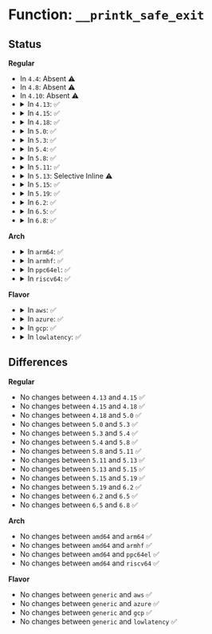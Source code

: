 # Function: <code>__printk_safe_exit</code>

## Status
<b>Regular</b>
<ul>
<li>
In <code>4.4</code>: Absent ⚠️
</li>
<li>
In <code>4.8</code>: Absent ⚠️
</li>
<li>
In <code>4.10</code>: Absent ⚠️
</li>
<li>
<details>
<summary>In <code>4.13</code>: ✅</summary>

```c
void __printk_safe_exit();
```

**Collision:** Unique Global

**Inline:** No

**Transformation:** False

**Instances:**

```
In kernel/printk/printk_safe.c (ffffffff810e4fd0)
Location: kernel/printk/printk_safe.c:359
Inline: False
Direct callers:
  - kernel/printk/printk.c:kmsg_dump_rewind
  - kernel/printk/printk.c:kmsg_dump_get_buffer
  - kernel/printk/printk.c:kmsg_dump_get_buffer
  - kernel/printk/printk.c:kmsg_dump_get_line
  - kernel/printk/printk.c:kmsg_dump
  - kernel/printk/printk.c:register_console
  - kernel/printk/printk.c:console_unlock
  - kernel/printk/printk.c:console_unlock
  - kernel/printk/printk.c:vprintk_emit
  - kernel/printk/printk.c:syslog_print_all
  - kernel/printk/printk.c:syslog_print_all
  - kernel/printk/printk.c:devkmsg_poll
  - kernel/printk/printk.c:devkmsg_llseek
  - kernel/printk/printk.c:devkmsg_read
  - kernel/printk/printk.c:devkmsg_read
  - kernel/printk/printk.c:devkmsg_read
  - kernel/printk/printk.c:devkmsg_read
  - kernel/printk/printk.c:setup_log_buf
```
**Symbols:**

```
ffffffff810e4fd0-ffffffff810e4fe2: __printk_safe_exit (STB_GLOBAL)
```
</details>
</li>
<li>
<details>
<summary>In <code>4.15</code>: ✅</summary>

```c
void __printk_safe_exit();
```

**Collision:** Unique Global

**Inline:** No

**Transformation:** False

**Instances:**

```
In kernel/printk/printk_safe.c (ffffffff810ed230)
Location: kernel/printk/printk_safe.c:356
Inline: False
Direct callers:
  - kernel/printk/printk.c:kmsg_dump_rewind
  - kernel/printk/printk.c:kmsg_dump_get_buffer
  - kernel/printk/printk.c:kmsg_dump_get_buffer
  - kernel/printk/printk.c:kmsg_dump_get_line
  - kernel/printk/printk.c:kmsg_dump
  - kernel/printk/printk.c:register_console
  - kernel/printk/printk.c:console_unlock
  - kernel/printk/printk.c:console_unlock
  - kernel/printk/printk.c:vprintk_emit
  - kernel/printk/printk.c:syslog_print_all
  - kernel/printk/printk.c:syslog_print_all
  - kernel/printk/printk.c:devkmsg_poll
  - kernel/printk/printk.c:devkmsg_llseek
  - kernel/printk/printk.c:devkmsg_read
  - kernel/printk/printk.c:devkmsg_read
  - kernel/printk/printk.c:devkmsg_read
  - kernel/printk/printk.c:devkmsg_read
  - kernel/printk/printk.c:setup_log_buf
```
**Symbols:**

```
ffffffff810ed230-ffffffff810ed242: __printk_safe_exit (STB_GLOBAL)
```
</details>
</li>
<li>
<details>
<summary>In <code>4.18</code>: ✅</summary>

```c
void __printk_safe_exit();
```

**Collision:** Unique Global

**Inline:** No

**Transformation:** False

**Instances:**

```
In kernel/printk/printk_safe.c (ffffffff810f5500)
Location: kernel/printk/printk_safe.c:368
Inline: False
Direct callers:
  - kernel/printk/printk.c:kmsg_dump_rewind
  - kernel/printk/printk.c:kmsg_dump_get_buffer
  - kernel/printk/printk.c:kmsg_dump_get_buffer
  - kernel/printk/printk.c:kmsg_dump_get_line
  - kernel/printk/printk.c:kmsg_dump
  - kernel/printk/printk.c:register_console
  - kernel/printk/printk.c:console_unlock
  - kernel/printk/printk.c:console_unlock
  - kernel/printk/printk.c:console_unlock
  - kernel/printk/printk.c:vprintk_emit
  - kernel/printk/printk.c:vprintk_emit
  - kernel/printk/printk.c:vprintk_emit
  - kernel/printk/printk.c:syslog_print_all
  - kernel/printk/printk.c:syslog_print_all
  - kernel/printk/printk.c:devkmsg_open
  - kernel/printk/printk.c:devkmsg_poll
  - kernel/printk/printk.c:devkmsg_llseek
  - kernel/printk/printk.c:devkmsg_read
  - kernel/printk/printk.c:devkmsg_read
  - kernel/printk/printk.c:devkmsg_read
  - kernel/printk/printk.c:devkmsg_read
  - kernel/printk/printk.c:setup_log_buf
```
**Symbols:**

```
ffffffff810f5500-ffffffff810f5512: __printk_safe_exit (STB_GLOBAL)
```
</details>
</li>
<li>
<details>
<summary>In <code>5.0</code>: ✅</summary>

```c
void __printk_safe_exit();
```

**Collision:** Unique Global

**Inline:** No

**Transformation:** False

**Instances:**

```
In kernel/printk/printk_safe.c (ffffffff81100ca0)
Location: kernel/printk/printk_safe.c:368
Inline: False
Direct callers:
  - kernel/printk/printk.c:kmsg_dump_rewind
  - kernel/printk/printk.c:kmsg_dump_get_buffer
  - kernel/printk/printk.c:kmsg_dump_get_buffer
  - kernel/printk/printk.c:kmsg_dump_get_line
  - kernel/printk/printk.c:kmsg_dump
  - kernel/printk/printk.c:register_console
  - kernel/printk/printk.c:console_unlock
  - kernel/printk/printk.c:console_unlock
  - kernel/printk/printk.c:console_unlock
  - kernel/printk/printk.c:vprintk_emit
  - kernel/printk/printk.c:vprintk_emit
  - kernel/printk/printk.c:vprintk_emit
  - kernel/printk/printk.c:devkmsg_open
  - kernel/printk/printk.c:devkmsg_poll
  - kernel/printk/printk.c:devkmsg_llseek
  - kernel/printk/printk.c:devkmsg_read
  - kernel/printk/printk.c:devkmsg_read
  - kernel/printk/printk.c:devkmsg_read
  - kernel/printk/printk.c:devkmsg_read
  - kernel/printk/printk.c:setup_log_buf
```
**Symbols:**

```
ffffffff81100ca0-ffffffff81100cb2: __printk_safe_exit (STB_GLOBAL)
```
</details>
</li>
<li>
<details>
<summary>In <code>5.3</code>: ✅</summary>

```c
void __printk_safe_exit();
```

**Collision:** Unique Global

**Inline:** No

**Transformation:** False

**Instances:**

```
In kernel/printk/printk_safe.c (ffffffff81109440)
Location: kernel/printk/printk_safe.c:356
Inline: False
Direct callers:
  - kernel/printk/printk.c:kmsg_dump_rewind
  - kernel/printk/printk.c:kmsg_dump_get_buffer
  - kernel/printk/printk.c:kmsg_dump_get_buffer
  - kernel/printk/printk.c:kmsg_dump_get_line
  - kernel/printk/printk.c:kmsg_dump
  - kernel/printk/printk.c:register_console
  - kernel/printk/printk.c:console_flush_on_panic
  - kernel/printk/printk.c:console_unlock
  - kernel/printk/printk.c:console_unlock
  - kernel/printk/printk.c:console_unlock
  - kernel/printk/printk.c:vprintk_emit
  - kernel/printk/printk.c:vprintk_emit
  - kernel/printk/printk.c:vprintk_emit
  - kernel/printk/printk.c:devkmsg_open
  - kernel/printk/printk.c:devkmsg_poll
  - kernel/printk/printk.c:devkmsg_llseek
  - kernel/printk/printk.c:devkmsg_read
  - kernel/printk/printk.c:devkmsg_read
  - kernel/printk/printk.c:devkmsg_read
  - kernel/printk/printk.c:devkmsg_read
  - kernel/printk/printk.c:setup_log_buf
```
**Symbols:**

```
ffffffff81109440-ffffffff81109452: __printk_safe_exit (STB_GLOBAL)
```
</details>
</li>
<li>
<details>
<summary>In <code>5.4</code>: ✅</summary>

```c
void __printk_safe_exit();
```

**Collision:** Unique Global

**Inline:** No

**Transformation:** False

**Instances:**

```
In kernel/printk/printk_safe.c (ffffffff81115810)
Location: kernel/printk/printk_safe.c:356
Inline: False
Direct callers:
  - kernel/printk/printk.c:kmsg_dump_rewind
  - kernel/printk/printk.c:kmsg_dump_get_buffer
  - kernel/printk/printk.c:kmsg_dump_get_buffer
  - kernel/printk/printk.c:kmsg_dump_get_line
  - kernel/printk/printk.c:kmsg_dump
  - kernel/printk/printk.c:register_console
  - kernel/printk/printk.c:console_flush_on_panic
  - kernel/printk/printk.c:console_unlock
  - kernel/printk/printk.c:console_unlock
  - kernel/printk/printk.c:console_unlock
  - kernel/printk/printk.c:vprintk_emit
  - kernel/printk/printk.c:vprintk_emit
  - kernel/printk/printk.c:vprintk_emit
  - kernel/printk/printk.c:devkmsg_open
  - kernel/printk/printk.c:devkmsg_poll
  - kernel/printk/printk.c:devkmsg_llseek
  - kernel/printk/printk.c:devkmsg_read
  - kernel/printk/printk.c:devkmsg_read
  - kernel/printk/printk.c:devkmsg_read
  - kernel/printk/printk.c:devkmsg_read
  - kernel/printk/printk.c:setup_log_buf
```
**Symbols:**

```
ffffffff81115810-ffffffff81115822: __printk_safe_exit (STB_GLOBAL)
```
</details>
</li>
<li>
<details>
<summary>In <code>5.8</code>: ✅</summary>

```c
void __printk_safe_exit();
```

**Collision:** Unique Global

**Inline:** No

**Transformation:** False

**Instances:**

```
In kernel/printk/printk_safe.c (ffffffff811211b0)
Location: kernel/printk/printk_safe.c:357
Inline: False
Direct callers:
  - kernel/printk/printk.c:kmsg_dump_rewind
  - kernel/printk/printk.c:kmsg_dump_get_buffer
  - kernel/printk/printk.c:kmsg_dump_get_buffer
  - kernel/printk/printk.c:kmsg_dump_get_line
  - kernel/printk/printk.c:kmsg_dump
  - kernel/printk/printk.c:console_flush_on_panic
  - kernel/printk/printk.c:console_unblank
  - kernel/printk/printk.c:console_unlock
  - kernel/printk/printk.c:console_unlock
  - kernel/printk/printk.c:console_unlock
  - kernel/printk/printk.c:console_unlock
  - kernel/printk/printk.c:vprintk_emit
  - kernel/printk/printk.c:console_trylock_spinning
  - kernel/printk/printk.c:console_trylock_spinning
  - kernel/printk/printk.c:syslog_print_all
  - kernel/printk/printk.c:syslog_print_all
  - kernel/printk/printk.c:syslog_print
  - kernel/printk/printk.c:syslog_print
  - kernel/printk/printk.c:devkmsg_open
  - kernel/printk/printk.c:devkmsg_poll
  - kernel/printk/printk.c:devkmsg_llseek
  - kernel/printk/printk.c:devkmsg_read
  - kernel/printk/printk.c:devkmsg_read
  - kernel/printk/printk.c:devkmsg_read
  - kernel/printk/printk.c:devkmsg_read
  - kernel/printk/printk.c:setup_log_buf
```
**Symbols:**

```
ffffffff811211b0-ffffffff811211c2: __printk_safe_exit (STB_GLOBAL)
```
</details>
</li>
<li>
<details>
<summary>In <code>5.11</code>: ✅</summary>

```c
void __printk_safe_exit();
```

**Collision:** Unique Global

**Inline:** No

**Transformation:** False

**Instances:**

```
In kernel/printk/printk_safe.c (ffffffff8111be30)
Location: kernel/printk/printk_safe.c:365
Inline: False
Direct callers:
  - kernel/printk/printk.c:kmsg_dump_rewind
  - kernel/printk/printk.c:kmsg_dump_get_buffer
  - kernel/printk/printk.c:kmsg_dump_get_buffer
  - kernel/printk/printk.c:kmsg_dump_get_line
  - kernel/printk/printk.c:kmsg_dump
  - kernel/printk/printk.c:console_flush_on_panic
  - kernel/printk/printk.c:console_unblank
  - kernel/printk/printk.c:console_unlock
  - kernel/printk/printk.c:console_unlock
  - kernel/printk/printk.c:console_unlock
  - kernel/printk/printk.c:console_unlock
  - kernel/printk/printk.c:vprintk_emit
  - kernel/printk/printk.c:console_trylock_spinning
  - kernel/printk/printk.c:console_trylock_spinning
  - kernel/printk/printk.c:syslog_print_all
  - kernel/printk/printk.c:syslog_print_all
  - kernel/printk/printk.c:syslog_print
  - kernel/printk/printk.c:syslog_print
  - kernel/printk/printk.c:devkmsg_open
  - kernel/printk/printk.c:devkmsg_poll
  - kernel/printk/printk.c:devkmsg_llseek
  - kernel/printk/printk.c:devkmsg_read
  - kernel/printk/printk.c:devkmsg_read
  - kernel/printk/printk.c:devkmsg_read
  - kernel/printk/printk.c:devkmsg_read
  - kernel/printk/printk.c:setup_log_buf
```
**Symbols:**

```
ffffffff8111be30-ffffffff8111be42: __printk_safe_exit (STB_GLOBAL)
```
</details>
</li>
<li>
<details>
<summary>In <code>5.13</code>: Selective Inline ⚠️</summary>

```c
void __printk_safe_exit();
```

**Collision:** Unique Global

**Inline:** Selective

**Transformation:** False

**Instances:**

```
In kernel/printk/printk_safe.c (ffffffff8111c20c)
Location: kernel/printk/printk_safe.c:355
Inline: True
Inline callers:
  - kernel/printk/printk_safe.c:vprintk
Direct callers:
  - kernel/printk/printk.c:kmsg_dump_rewind
  - kernel/printk/printk.c:kmsg_dump_get_buffer
  - kernel/printk/printk.c:kmsg_dump_get_buffer
  - kernel/printk/printk.c:kmsg_dump_get_line
  - kernel/printk/printk.c:kmsg_dump_get_line
  - kernel/printk/printk.c:console_flush_on_panic
  - kernel/printk/printk.c:console_unblank
  - kernel/printk/printk.c:console_unlock
  - kernel/printk/printk.c:console_unlock
  - kernel/printk/printk.c:console_unlock
  - kernel/printk/printk.c:console_unlock
  - kernel/printk/printk.c:console_unlock
  - kernel/printk/printk.c:vprintk_emit
  - kernel/printk/printk.c:vprintk_emit
  - kernel/printk/printk.c:vprintk_emit
  - kernel/printk/printk.c:syslog_print_all
  - kernel/printk/printk.c:syslog_print_all
  - kernel/printk/printk.c:syslog_print
  - kernel/printk/printk.c:syslog_print
  - kernel/printk/printk.c:devkmsg_open
  - kernel/printk/printk.c:devkmsg_poll
  - kernel/printk/printk.c:devkmsg_llseek
  - kernel/printk/printk.c:devkmsg_read
  - kernel/printk/printk.c:devkmsg_read
  - kernel/printk/printk.c:devkmsg_read
  - kernel/printk/printk.c:devkmsg_read
  - kernel/printk/printk.c:setup_log_buf
```
**Symbols:**

```
ffffffff8111c390-ffffffff8111c3a2: __printk_safe_exit (STB_GLOBAL)
```
</details>
</li>
<li>
<details>
<summary>In <code>5.15</code>: ✅</summary>

```c
void __printk_safe_exit();
```

**Collision:** Unique Global

**Inline:** No

**Transformation:** False

**Instances:**

```
In kernel/printk/printk_safe.c (ffffffff8113c440)
Location: kernel/printk/printk_safe.c:24
Inline: False
Direct callers:
  - kernel/workqueue.c:show_workqueue_state
  - kernel/workqueue.c:show_workqueue_state
  - kernel/printk/printk.c:console_unblank
  - kernel/printk/printk.c:console_unlock
  - kernel/printk/printk.c:console_unlock
  - kernel/printk/printk.c:console_unlock
  - kernel/printk/printk.c:vprintk_emit
  - kernel/printk/printk.c:vprintk_emit
```
**Symbols:**

```
ffffffff8113c440-ffffffff8113c452: __printk_safe_exit (STB_GLOBAL)
```
</details>
</li>
<li>
<details>
<summary>In <code>5.19</code>: ✅</summary>

```c
void __printk_safe_exit();
```

**Collision:** Unique Global

**Inline:** No

**Transformation:** False

**Instances:**

```
In kernel/printk/printk_safe.c (ffffffff8115f5d0)
Location: kernel/printk/printk_safe.c:24
Inline: False
Direct callers:
  - kernel/workqueue.c:show_all_workqueues
  - kernel/workqueue.c:show_one_workqueue
  - kernel/printk/printk.c:console_trylock_spinning
  - kernel/printk/printk.c:console_trylock_spinning
```
**Symbols:**

```
ffffffff8115f5d0-ffffffff8115f5e6: __printk_safe_exit (STB_GLOBAL)
```
</details>
</li>
<li>
<details>
<summary>In <code>6.2</code>: ✅</summary>

```c
void __printk_safe_exit();
```

**Collision:** Unique Global

**Inline:** No

**Transformation:** False

**Instances:**

```
In kernel/printk/printk_safe.c (ffffffff81192900)
Location: kernel/printk/printk_safe.c:24
Inline: False
Direct callers:
  - kernel/workqueue.c:show_all_workqueues
  - kernel/workqueue.c:show_one_workqueue
  - kernel/printk/printk.c:console_trylock_spinning
  - kernel/printk/printk.c:console_trylock_spinning
```
**Symbols:**

```
ffffffff81192900-ffffffff81192916: __printk_safe_exit (STB_GLOBAL)
```
</details>
</li>
<li>
<details>
<summary>In <code>6.5</code>: ✅</summary>

```c
void __printk_safe_exit();
```

**Collision:** Unique Global

**Inline:** No

**Transformation:** False

**Instances:**

```
In kernel/printk/printk_safe.c (ffffffff811a41a0)
Location: kernel/printk/printk_safe.c:24
Inline: False
Direct callers:
  - kernel/workqueue.c:show_all_workqueues
  - kernel/workqueue.c:show_one_workqueue
  - kernel/printk/printk.c:console_emit_next_record
  - kernel/printk/printk.c:console_trylock_spinning
  - kernel/printk/printk.c:console_trylock_spinning
  - mm/page_alloc.c:__build_all_zonelists
```
**Symbols:**

```
ffffffff811a41a0-ffffffff811a41b6: __printk_safe_exit (STB_GLOBAL)
```
</details>
</li>
<li>
<details>
<summary>In <code>6.8</code>: ✅</summary>

```c
void __printk_safe_exit();
```

**Collision:** Unique Global

**Inline:** No

**Transformation:** False

**Instances:**

```
In kernel/printk/printk_safe.c (ffffffff811b37d0)
Location: kernel/printk/printk_safe.c:24
Inline: False
Direct callers:
  - kernel/workqueue.c:show_all_workqueues
  - kernel/workqueue.c:show_one_workqueue
  - kernel/printk/printk.c:console_emit_next_record
  - kernel/printk/printk.c:console_trylock_spinning
  - kernel/printk/printk.c:console_trylock_spinning
  - mm/page_alloc.c:__build_all_zonelists
  - lib/stackdepot.c:stack_depot_save_flags
```
**Symbols:**

```
ffffffff811b37d0-ffffffff811b37e6: __printk_safe_exit (STB_GLOBAL)
```
</details>
</li>
</ul>
<b>Arch</b>
<ul>
<li>
<details>
<summary>In <code>arm64</code>: ✅</summary>

```c
void __printk_safe_exit();
```

**Collision:** Unique Global

**Inline:** No

**Transformation:** False

**Instances:**

```
In kernel/printk/printk_safe.c (ffff800010176f88)
Location: kernel/printk/printk_safe.c:356
Inline: False
Direct callers:
  - kernel/printk/printk.c:kmsg_dump_rewind
  - kernel/printk/printk.c:kmsg_dump_get_buffer
  - kernel/printk/printk.c:kmsg_dump_get_buffer
  - kernel/printk/printk.c:kmsg_dump_get_line
  - kernel/printk/printk.c:kmsg_dump
  - kernel/printk/printk.c:register_console
  - kernel/printk/printk.c:console_flush_on_panic
  - kernel/printk/printk.c:console_unlock
  - kernel/printk/printk.c:console_unlock
  - kernel/printk/printk.c:console_unlock
  - kernel/printk/printk.c:vprintk_emit
  - kernel/printk/printk.c:vprintk_emit
  - kernel/printk/printk.c:vprintk_emit
  - kernel/printk/printk.c:syslog_print_all
  - kernel/printk/printk.c:syslog_print_all
  - kernel/printk/printk.c:syslog_print
  - kernel/printk/printk.c:syslog_print
  - kernel/printk/printk.c:devkmsg_open
  - kernel/printk/printk.c:devkmsg_poll
  - kernel/printk/printk.c:devkmsg_llseek
  - kernel/printk/printk.c:devkmsg_read
  - kernel/printk/printk.c:devkmsg_read
  - kernel/printk/printk.c:devkmsg_read
  - kernel/printk/printk.c:devkmsg_read
  - kernel/printk/printk.c:setup_log_buf
```
**Symbols:**

```
ffff800010176f88-ffff800010176fc4: __printk_safe_exit (STB_GLOBAL)
```
</details>
</li>
<li>
<details>
<summary>In <code>armhf</code>: ✅</summary>

```c
void __printk_safe_exit();
```

**Collision:** Unique Global

**Inline:** No

**Transformation:** False

**Instances:**

```
In kernel/printk/printk_safe.c (c03c8d0c)
Location: kernel/printk/printk_safe.c:356
Inline: False
Direct callers:
  - kernel/printk/printk.c:kmsg_dump_rewind
  - kernel/printk/printk.c:kmsg_dump_get_buffer
  - kernel/printk/printk.c:kmsg_dump_get_buffer
  - kernel/printk/printk.c:kmsg_dump_get_line
  - kernel/printk/printk.c:kmsg_dump
  - kernel/printk/printk.c:register_console
  - kernel/printk/printk.c:console_flush_on_panic
  - kernel/printk/printk.c:console_unlock
  - kernel/printk/printk.c:console_unlock
  - kernel/printk/printk.c:console_unlock
  - kernel/printk/printk.c:vprintk_emit
  - kernel/printk/printk.c:vprintk_emit
  - kernel/printk/printk.c:vprintk_emit
  - kernel/printk/printk.c:syslog_print_all
  - kernel/printk/printk.c:syslog_print_all
  - kernel/printk/printk.c:devkmsg_open
  - kernel/printk/printk.c:devkmsg_poll
  - kernel/printk/printk.c:devkmsg_llseek
  - kernel/printk/printk.c:devkmsg_read
  - kernel/printk/printk.c:devkmsg_read
  - kernel/printk/printk.c:devkmsg_read
  - kernel/printk/printk.c:devkmsg_read
  - kernel/printk/printk.c:setup_log_buf
```
**Symbols:**

```
c03c8d0c-c03c8d48: __printk_safe_exit (STB_GLOBAL)
```
</details>
</li>
<li>
<details>
<summary>In <code>ppc64el</code>: ✅</summary>

```c
void __printk_safe_exit();
```

**Collision:** Unique Global

**Inline:** No

**Transformation:** False

**Instances:**

```
In kernel/printk/printk_safe.c (c0000000001d08b0)
Location: kernel/printk/printk_safe.c:356
Inline: False
Direct callers:
  - kernel/printk/printk.c:kmsg_dump_rewind
  - kernel/printk/printk.c:kmsg_dump_get_buffer
  - kernel/printk/printk.c:kmsg_dump_get_buffer
  - kernel/printk/printk.c:kmsg_dump_get_line
  - kernel/printk/printk.c:kmsg_dump
  - kernel/printk/printk.c:register_console
  - kernel/printk/printk.c:console_flush_on_panic
  - kernel/printk/printk.c:console_unlock
  - kernel/printk/printk.c:console_unlock
  - kernel/printk/printk.c:console_unlock
  - kernel/printk/printk.c:vprintk_emit
  - kernel/printk/printk.c:vprintk_emit
  - kernel/printk/printk.c:vprintk_emit
  - kernel/printk/printk.c:devkmsg_open
  - kernel/printk/printk.c:devkmsg_poll
  - kernel/printk/printk.c:devkmsg_llseek
  - kernel/printk/printk.c:devkmsg_read
  - kernel/printk/printk.c:devkmsg_read
  - kernel/printk/printk.c:devkmsg_read
  - kernel/printk/printk.c:devkmsg_read
  - kernel/printk/printk.c:setup_log_buf
```
**Symbols:**

```
c0000000001d08b0-c0000000001d0908: __printk_safe_exit (STB_GLOBAL)
```
</details>
</li>
<li>
<details>
<summary>In <code>riscv64</code>: ✅</summary>

```c
void __printk_safe_exit();
```

**Collision:** Unique Global

**Inline:** No

**Transformation:** False

**Instances:**

```
In kernel/printk/printk_safe.c (ffffffe000111f36)
Location: kernel/printk/printk_safe.c:356
Inline: False
Direct callers:
  - kernel/printk/printk.c:kmsg_dump_rewind
  - kernel/printk/printk.c:kmsg_dump_get_buffer
  - kernel/printk/printk.c:kmsg_dump_get_buffer
  - kernel/printk/printk.c:kmsg_dump_get_line
  - kernel/printk/printk.c:kmsg_dump
  - kernel/printk/printk.c:register_console
  - kernel/printk/printk.c:console_flush_on_panic
  - kernel/printk/printk.c:console_unlock
  - kernel/printk/printk.c:console_unlock
  - kernel/printk/printk.c:console_unlock
  - kernel/printk/printk.c:vprintk_emit
  - kernel/printk/printk.c:vprintk_emit
  - kernel/printk/printk.c:vprintk_emit
  - kernel/printk/printk.c:devkmsg_open
  - kernel/printk/printk.c:devkmsg_poll
  - kernel/printk/printk.c:devkmsg_llseek
  - kernel/printk/printk.c:devkmsg_read
  - kernel/printk/printk.c:devkmsg_read
  - kernel/printk/printk.c:devkmsg_read
  - kernel/printk/printk.c:devkmsg_read
  - kernel/printk/printk.c:setup_log_buf
```
**Symbols:**

```
ffffffe000111f36-ffffffe000111f7e: __printk_safe_exit (STB_GLOBAL)
```
</details>
</li>
</ul>
<b>Flavor</b>
<ul>
<li>
<details>
<summary>In <code>aws</code>: ✅</summary>

```c
void __printk_safe_exit();
```

**Collision:** Unique Global

**Inline:** No

**Transformation:** False

**Instances:**

```
In kernel/printk/printk_safe.c (ffffffff8110ddf0)
Location: kernel/printk/printk_safe.c:356
Inline: False
Direct callers:
  - kernel/printk/printk.c:kmsg_dump_rewind
  - kernel/printk/printk.c:kmsg_dump_get_buffer
  - kernel/printk/printk.c:kmsg_dump_get_buffer
  - kernel/printk/printk.c:kmsg_dump_get_line
  - kernel/printk/printk.c:kmsg_dump
  - kernel/printk/printk.c:register_console
  - kernel/printk/printk.c:console_flush_on_panic
  - kernel/printk/printk.c:console_unlock
  - kernel/printk/printk.c:console_unlock
  - kernel/printk/printk.c:console_unlock
  - kernel/printk/printk.c:vprintk_emit
  - kernel/printk/printk.c:vprintk_emit
  - kernel/printk/printk.c:vprintk_emit
  - kernel/printk/printk.c:devkmsg_open
  - kernel/printk/printk.c:devkmsg_poll
  - kernel/printk/printk.c:devkmsg_llseek
  - kernel/printk/printk.c:devkmsg_read
  - kernel/printk/printk.c:devkmsg_read
  - kernel/printk/printk.c:devkmsg_read
  - kernel/printk/printk.c:devkmsg_read
  - kernel/printk/printk.c:setup_log_buf
```
**Symbols:**

```
ffffffff8110ddf0-ffffffff8110de02: __printk_safe_exit (STB_GLOBAL)
```
</details>
</li>
<li>
<details>
<summary>In <code>azure</code>: ✅</summary>

```c
void __printk_safe_exit();
```

**Collision:** Unique Global

**Inline:** No

**Transformation:** False

**Instances:**

```
In kernel/printk/printk_safe.c (ffffffff810feb50)
Location: kernel/printk/printk_safe.c:356
Inline: False
Direct callers:
  - kernel/printk/printk.c:kmsg_dump_rewind
  - kernel/printk/printk.c:kmsg_dump_get_buffer
  - kernel/printk/printk.c:kmsg_dump_get_buffer
  - kernel/printk/printk.c:kmsg_dump_get_line
  - kernel/printk/printk.c:kmsg_dump
  - kernel/printk/printk.c:register_console
  - kernel/printk/printk.c:console_flush_on_panic
  - kernel/printk/printk.c:console_unlock
  - kernel/printk/printk.c:console_unlock
  - kernel/printk/printk.c:console_unlock
  - kernel/printk/printk.c:vprintk_emit
  - kernel/printk/printk.c:vprintk_emit
  - kernel/printk/printk.c:vprintk_emit
  - kernel/printk/printk.c:devkmsg_open
  - kernel/printk/printk.c:devkmsg_poll
  - kernel/printk/printk.c:devkmsg_llseek
  - kernel/printk/printk.c:devkmsg_read
  - kernel/printk/printk.c:devkmsg_read
  - kernel/printk/printk.c:devkmsg_read
  - kernel/printk/printk.c:devkmsg_read
  - kernel/printk/printk.c:setup_log_buf
```
**Symbols:**

```
ffffffff810feb50-ffffffff810feb62: __printk_safe_exit (STB_GLOBAL)
```
</details>
</li>
<li>
<details>
<summary>In <code>gcp</code>: ✅</summary>

```c
void __printk_safe_exit();
```

**Collision:** Unique Global

**Inline:** No

**Transformation:** False

**Instances:**

```
In kernel/printk/printk_safe.c (ffffffff8110bce0)
Location: kernel/printk/printk_safe.c:356
Inline: False
Direct callers:
  - kernel/printk/printk.c:kmsg_dump_rewind
  - kernel/printk/printk.c:kmsg_dump_get_buffer
  - kernel/printk/printk.c:kmsg_dump_get_buffer
  - kernel/printk/printk.c:kmsg_dump_get_line
  - kernel/printk/printk.c:kmsg_dump
  - kernel/printk/printk.c:register_console
  - kernel/printk/printk.c:console_flush_on_panic
  - kernel/printk/printk.c:console_unlock
  - kernel/printk/printk.c:console_unlock
  - kernel/printk/printk.c:console_unlock
  - kernel/printk/printk.c:vprintk_emit
  - kernel/printk/printk.c:vprintk_emit
  - kernel/printk/printk.c:vprintk_emit
  - kernel/printk/printk.c:devkmsg_open
  - kernel/printk/printk.c:devkmsg_poll
  - kernel/printk/printk.c:devkmsg_llseek
  - kernel/printk/printk.c:devkmsg_read
  - kernel/printk/printk.c:devkmsg_read
  - kernel/printk/printk.c:devkmsg_read
  - kernel/printk/printk.c:devkmsg_read
  - kernel/printk/printk.c:setup_log_buf
```
**Symbols:**

```
ffffffff8110bce0-ffffffff8110bcf2: __printk_safe_exit (STB_GLOBAL)
```
</details>
</li>
<li>
<details>
<summary>In <code>lowlatency</code>: ✅</summary>

```c
void __printk_safe_exit();
```

**Collision:** Unique Global

**Inline:** No

**Transformation:** False

**Instances:**

```
In kernel/printk/printk_safe.c (ffffffff811171f0)
Location: kernel/printk/printk_safe.c:356
Inline: False
Direct callers:
  - kernel/printk/printk.c:kmsg_dump_rewind
  - kernel/printk/printk.c:kmsg_dump_get_buffer
  - kernel/printk/printk.c:kmsg_dump_get_buffer
  - kernel/printk/printk.c:kmsg_dump_get_line
  - kernel/printk/printk.c:kmsg_dump
  - kernel/printk/printk.c:register_console
  - kernel/printk/printk.c:console_flush_on_panic
  - kernel/printk/printk.c:vprintk_emit
  - kernel/printk/printk.c:vprintk_emit
  - kernel/printk/printk.c:vprintk_emit
  - kernel/printk/printk.c:devkmsg_open
  - kernel/printk/printk.c:devkmsg_poll
  - kernel/printk/printk.c:devkmsg_llseek
  - kernel/printk/printk.c:devkmsg_read
  - kernel/printk/printk.c:devkmsg_read
  - kernel/printk/printk.c:devkmsg_read
  - kernel/printk/printk.c:devkmsg_read
  - kernel/printk/printk.c:setup_log_buf
```
**Symbols:**

```
ffffffff811171f0-ffffffff81117202: __printk_safe_exit (STB_GLOBAL)
```
</details>
</li>
</ul>

## Differences
<b>Regular</b>
<ul>
<li>
No changes between <code>4.13</code> and <code>4.15</code> ✅
</li>
<li>
No changes between <code>4.15</code> and <code>4.18</code> ✅
</li>
<li>
No changes between <code>4.18</code> and <code>5.0</code> ✅
</li>
<li>
No changes between <code>5.0</code> and <code>5.3</code> ✅
</li>
<li>
No changes between <code>5.3</code> and <code>5.4</code> ✅
</li>
<li>
No changes between <code>5.4</code> and <code>5.8</code> ✅
</li>
<li>
No changes between <code>5.8</code> and <code>5.11</code> ✅
</li>
<li>
No changes between <code>5.11</code> and <code>5.13</code> ✅
</li>
<li>
No changes between <code>5.13</code> and <code>5.15</code> ✅
</li>
<li>
No changes between <code>5.15</code> and <code>5.19</code> ✅
</li>
<li>
No changes between <code>5.19</code> and <code>6.2</code> ✅
</li>
<li>
No changes between <code>6.2</code> and <code>6.5</code> ✅
</li>
<li>
No changes between <code>6.5</code> and <code>6.8</code> ✅
</li>
</ul>
<b>Arch</b>
<ul>
<li>
No changes between <code>amd64</code> and <code>arm64</code> ✅
</li>
<li>
No changes between <code>amd64</code> and <code>armhf</code> ✅
</li>
<li>
No changes between <code>amd64</code> and <code>ppc64el</code> ✅
</li>
<li>
No changes between <code>amd64</code> and <code>riscv64</code> ✅
</li>
</ul>
<b>Flavor</b>
<ul>
<li>
No changes between <code>generic</code> and <code>aws</code> ✅
</li>
<li>
No changes between <code>generic</code> and <code>azure</code> ✅
</li>
<li>
No changes between <code>generic</code> and <code>gcp</code> ✅
</li>
<li>
No changes between <code>generic</code> and <code>lowlatency</code> ✅
</li>
</ul>
